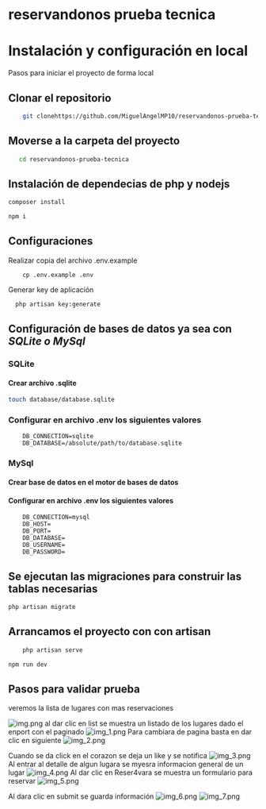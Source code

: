 # reservandonos prueba tecnica

# Instalación y configuración en local

Pasos para iniciar el proyecto de forma local

## Clonar el repositorio

```bash
    git clonehttps://github.com/MiguelAngelMP10/reservandonos-prueba-tecnica
```

## Moverse a la carpeta del proyecto

```bash
   cd reservandonos-prueba-tecnica
```

## Instalación de dependecias de php y nodejs

```bash
composer install
```
```bash
npm i
```

## Configuraciones

Realizar copia del archivo .env.example

```text
    cp .env.example .env
```

Generar key de aplicación

```bash
  php artisan key:generate
```

## Configuración de bases de datos ya sea con _SQLite o MySql_

### SQLite

#### Crear archivo .sqlite

```bash
touch database/database.sqlite

```

### Configurar en archivo .env los siguientes valores

```env
    DB_CONNECTION=sqlite
    DB_DATABASE=/absolute/path/to/database.sqlite
```

### MySql

#### Crear base de datos en el motor de bases de datos

#### Configurar en archivo .env los siguientes valores

```env
    DB_CONNECTION=mysql
    DB_HOST=
    DB_PORT=
    DB_DATABASE=
    DB_USERNAME=
    DB_PASSWORD=
```

## Se ejecutan las migraciones para construir las tablas necesarias

```bash
php artisan migrate
```


## Arrancamos el proyecto con con artisan 

```bash
    php artisan serve
```
```bash
npm run dev
```

## Pasos para validar prueba

veremos la lista de lugares con mas reservaciones 

![img.png](img.png)
al dar clic en list se muestra un listado de los lugares dado el enport con el paginado
![img_1.png](img_1.png)
Para cambiara de pagina basta en dar clic en siguiente
![img_2.png](img_2.png)

Cuando se da click en el corazon se deja un like y se notifica 
![img_3.png](img_3.png)
Al entrar al detalle de algun lugara se myesra informacion general de un lugar
![img_4.png](img_4.png)
Al dar clic en Reser4vara se muestra un formulario para reservar
![img_5.png](img_5.png)

Al dara clic en submit se guarda información
![img_6.png](img_6.png)
![img_7.png](img_7.png)